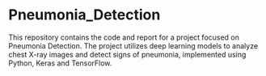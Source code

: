 # Pneumonia_Detection

This repository contains the code and report for a project focused on Pneumonia Detection. The project utilizes deep learning models to analyze chest X-ray images and detect signs of pneumonia, implemented using Python, Keras and TensorFlow.